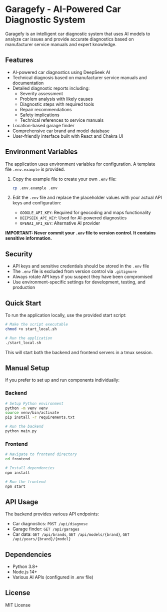 # Garagefy - AI-Powered Car Diagnostic System

Garagefy is an intelligent car diagnostic system that uses AI models to analyze car issues and provide accurate diagnostics based on manufacturer service manuals and expert knowledge.

## Features
- AI-powered car diagnostics using DeepSeek AI
- Technical diagnosis based on manufacturer service manuals and documentation
- Detailed diagnostic reports including:
  - Severity assessment
  - Problem analysis with likely causes
  - Diagnostic steps with required tools
  - Repair recommendations
  - Safety implications
  - Technical references to service manuals
- Location-based garage finder
- Comprehensive car brand and model database
- User-friendly interface built with React and Chakra UI

## Environment Variables
The application uses environment variables for configuration. A template file `.env.example` is provided.

1. Copy the example file to create your own `.env` file:
   ```bash
   cp .env.example .env
   ```

2. Edit the `.env` file and replace the placeholder values with your actual API keys and configuration:
   - `GOOGLE_API_KEY`: Required for geocoding and maps functionality
   - `DEEPSEEK_API_KEY`: Used for AI-powered diagnostics
   - `OPENAI_API_KEY`: Alternative AI provider

**IMPORTANT: Never commit your `.env` file to version control. It contains sensitive information.**

## Security

- API keys and sensitive credentials should be stored in the `.env` file
- The `.env` file is excluded from version control via `.gitignore`
- Always rotate API keys if you suspect they have been compromised
- Use environment-specific settings for development, testing, and production

## Quick Start
To run the application locally, use the provided start script:

```bash
# Make the script executable
chmod +x start_local.sh

# Run the application
./start_local.sh
```

This will start both the backend and frontend servers in a tmux session.

## Manual Setup
If you prefer to set up and run components individually:

### Backend
```bash
# Setup Python environment
python -m venv venv
source venv/bin/activate
pip install -r requirements.txt

# Run the backend
python main.py
```

### Frontend
```bash
# Navigate to frontend directory
cd frontend

# Install dependencies
npm install

# Run the frontend
npm start
```

## API Usage
The backend provides various API endpoints:

- Car diagnostics: `POST /api/diagnose`
- Garage finder: `GET /api/garages`
- Car data: `GET /api/brands`, `GET /api/models/{brand}`, `GET /api/years/{brand}/{model}`

## Dependencies
- Python 3.8+
- Node.js 14+
- Various AI APIs (configured in .env file)

## License
MIT License
